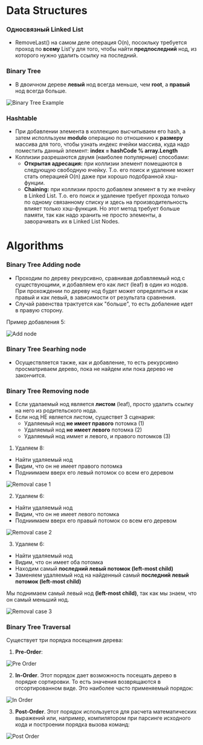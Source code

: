 # Data Structures

### Односвязный Linked List
- RemoveLast() на самом деле операция O(n), посокльку требуется проход по **всему** List'у для того, чтобы найти **предпоследний**
нод, из которого нужно удалить ссылку на последний.

### Binary Tree
- В двоичном дереве **левый** нод всегда меньше, чем **root**, а **правый** нод всегда больше.

![Binary Tree Example](https://github.com/SergeyUsok/SelfEducationNotes/blob/master/img/AlgorithmsAndDataStructures/BinaryTree_Example.JPG)

### Hashtable
- При добавлении элемента в коллекцию высчитываем его hash, а затем исполльзуем **modulo** операцию по отношению к **размеру** массива для того, чтобы узнать индекс ячейки массива, куда надо поместить данный элемент: **index = hashCode % array.Length**
- Коллизии разрешаются двумя (наиболее популярные) способами:
  - **Открытая адресация:** при коллизии элемент помещаются в следующую свободную ячейку. Т.о. его поиск и удаление может стать операцией O(n) даже при хорошо подобранной хэш-фунции.
  - **Chaining:** при коллизии просто добавлем элемент в ту же ячейку в Linked List. Т.о. его поиск и удаление требует прохода только по одному связанному списку и здесь на производительность влияет только хэш-функция. Но этот метод требует больше памяти, так как надо хранить не просто элементы, а заворачивать их в Linked List Nodes.

# Algorithms

### Binary Tree Adding node
- Проходим по дереву рекурсивно, сравнивая добавляемый нод с существующими, и добавляем его как лист (leaf) в один из нодов. При прохождении по дереву нод будет может определяться и как правый и как левый, в зависимости от результата сравнения.
- Случай равенства трактуется как "больше", то есть добаление идет в правую сторону.

Пример добавления 5:

![Add node](https://github.com/SergeyUsok/SelfEducationNotes/blob/master/img/AlgorithmsAndDataStructures/BinaryTree_AddingNode.JPG)

### Binary Tree Searhing node
- Осуществляется также, как и добавление, то есть рекурсивно просматриваем дерево, пока не найдем или пока дерево не закончится.

### Binary Tree Removing node 
- Если удалаемый нод является **листом** (leaf), просто удалить ссылку на него из родительского нода.
- Если нод НЕ является листом, существет 3 сценария:
  - Удаляемый нод **не имеет правого** потомка (1)
  - Удаляемый нод **не имеет левого** потомка (2)
  - Удаляемый нод иммет и левого, и правого потомков (3)

1) Удаляем 8:
- Найти удаляемый нод
- Видим, что он не имеет правого потомка
- Подниимаем вверх его левый потомок со всем его деревом

![Removal case 1](https://github.com/SergeyUsok/SelfEducationNotes/blob/master/img/AlgorithmsAndDataStructures/BinaryTree_Removing_Case1.JPG)

2) Удаляем 6:
- Найти удаляемый нод
- Видим, что он не имеет левого потомка
- Подниимаем вверх его правый потомок со всем его деревом

![Removal case 2](https://github.com/SergeyUsok/SelfEducationNotes/blob/master/img/AlgorithmsAndDataStructures/BinaryTree_Removing_Case2.JPG)

3) Удаляем 6:
- Найти удаляемый нод
- Видим, что он имеет оба потомка
- Находим самый **последний левый потомок (left-most child)**
- Заменяем удаляемый нод на найденный самый **последний левый потомок (left-most child)**

Мы поднимаем самый левый нод **(left-most child)**, так как мы знаем, что он самый меньший нод.

![Removal case 3](https://github.com/SergeyUsok/SelfEducationNotes/blob/master/img/AlgorithmsAndDataStructures/BinaryTree_Removing_Case3.JPG)

### Binary Tree Traversal

Существует три порядка посещения дерева:

1) **Pre-Order**:

![Pre Order](https://github.com/SergeyUsok/SelfEducationNotes/blob/master/img/AlgorithmsAndDataStructures/BinaryTree_PreOrder_Traversal.JPG)
  
2) **In-Order**. Этот порядок дает возможность посещать дерево в порядке сортировки. То есть значения возврящаются в отсортированном виде. Это наиболее часто применяемый порядок:

![In Order](https://github.com/SergeyUsok/SelfEducationNotes/blob/master/img/AlgorithmsAndDataStructures/BinaryTree_InOrder_Traversal.JPG)

3) **Post-Order**. Этот порядок используется для расчета математических выражений или, например, компилятором при парсинге исходного кода и построении порядка вызова команд:

![Post Order](https://github.com/SergeyUsok/SelfEducationNotes/blob/master/img/AlgorithmsAndDataStructures/BinaryTree_PostOrder_Traversal.JPG)


